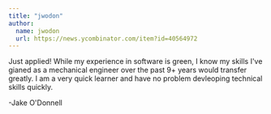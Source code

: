```yaml
---
title: "jwodon"
author:
  name: jwodon
  url: https://news.ycombinator.com/item?id=40564972
---
```

Just applied! While my experience in software is green, I know my skills I&#x27;ve gianed as a mechanical engineer over the past 9+ years would transfer greatly. I am a very quick learner and have no problem devleoping technical skills quickly.

-Jake O&#x27;Donnell
